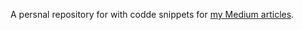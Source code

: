 A persnal repository for with codde snippets for [my Medium articles](https://jels-boulangier.medium.com/).
